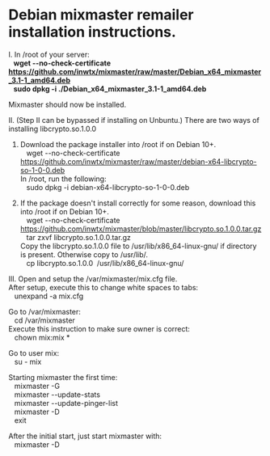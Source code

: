 # Debian mixmaster remailer installation instructions.

I. In /root of your server:  
<b>&nbsp;&nbsp;&nbsp;wget --no-check-certificate https://github.com/inwtx/mixmaster/raw/master/Debian_x64_mixmaster_3.1-1_amd64.deb</b>  
<b>&nbsp;&nbsp;&nbsp;sudo dpkg -i ./Debian_x64_mixmaster_3.1-1_amd64.deb</b>  
    
Mixmaster should now be installed.  
    
II. (Step II can be bypassed if installing on Unbuntu.)
There are two ways of installing libcrypto.so.1.0.0  
1. Download the package installer into /root if on Debian 10+.  
&nbsp;&nbsp;&nbsp;wget --no-check-certificate https://github.com/inwtx/mixmaster/raw/master/debian-x64-libcrypto-so-1-0-0.deb  
In /root, run the following:  
&nbsp;&nbsp;&nbsp;sudo dpkg -i debian-x64-libcrypto-so-1-0-0.deb  

2. If the package doesn't install correctly for some reason, download this into /root if on Debian 10+.  
&nbsp;&nbsp;&nbsp;wget --no-check-certificate https://github.com/inwtx/mixmaster/blob/master/libcrypto.so.1.0.0.tar.gz  
&nbsp;&nbsp;&nbsp;tar zxvf libcrypto.so.1.0.0.tar.gz  
Copy the libcrypto.so.1.0.0 file to /usr/lib/x86_64-linux-gnu/ if directory is present. Otherwise copy to /usr/lib/.  
&nbsp;&nbsp;&nbsp;cp libcrypto.so.1.0.0&nbsp;&nbsp;/usr/lib/x86_64-linux-gnu/  
    
III.
Open and setup the /var/mixmaster/mix.cfg file.  
After setup, execute this to change white spaces to tabs:  
&nbsp;&nbsp;&nbsp;unexpand -a mix.cfg  
  
Go to /var/mixmaster:  
&nbsp;&nbsp;&nbsp;cd /var/mixmaster  
Execute this instruction to make sure owner is correct:  
&nbsp;&nbsp;&nbsp;chown mix:mix *  
  
Go to user mix:  
&nbsp;&nbsp;&nbsp;su - mix  
    
Starting mixmaster the first time:  
&nbsp;&nbsp;&nbsp;mixmaster -G  
&nbsp;&nbsp;&nbsp;mixmaster --update-stats  
&nbsp;&nbsp;&nbsp;mixmaster --update-pinger-list  
&nbsp;&nbsp;&nbsp;mixmaster -D  
&nbsp;&nbsp;&nbsp;exit  
  
  
After the initial start, just start mixmaster with:  
&nbsp;&nbsp;&nbsp;mixmaster -D  
